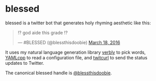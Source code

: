 # blessed
blessed is a twitter bot that generates holy rhyming aesthetic like this:

<blockquote class="twitter-tweet" data-lang="en"><p lang="en" dir="ltr">⁉️ god aide this grade ⁉️</p>&mdash; #BLESSED (@blessthisdoobie) <a href="https://twitter.com/blessthisdoobie/status/710930520994140161">March 18, 2016</a></blockquote>
<script async src="//platform.twitter.com/widgets.js" charset="utf-8"></script>

It uses my natural language generation library [verbly](https://github.com/hatkirby/verbly) to pick words, [YAMLcpp](https://github.com/jbeder/yaml-cpp) to read a configuration file, and [twitcurl](https://github.com/swatkat/twitcurl) to send the status updates to Twitter.

The canonical blessed handle is [@blessthisdoobie](https://twitter.com/blessthisdoobie).
